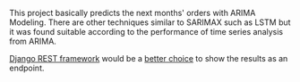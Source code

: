 This project basically predicts the next months' orders with ARIMA Modeling. There are other techniques similar to SARIMAX such as LSTM but it was found suitable according to the performance of time series analysis from ARIMA.

[Django REST framework](https://www.django-rest-framework.org/) would be a [better choice](https://betterprogramming.pub/create-a-machine-learning-api-with-django-rest-framework-967571640c46) to show the results as an endpoint.